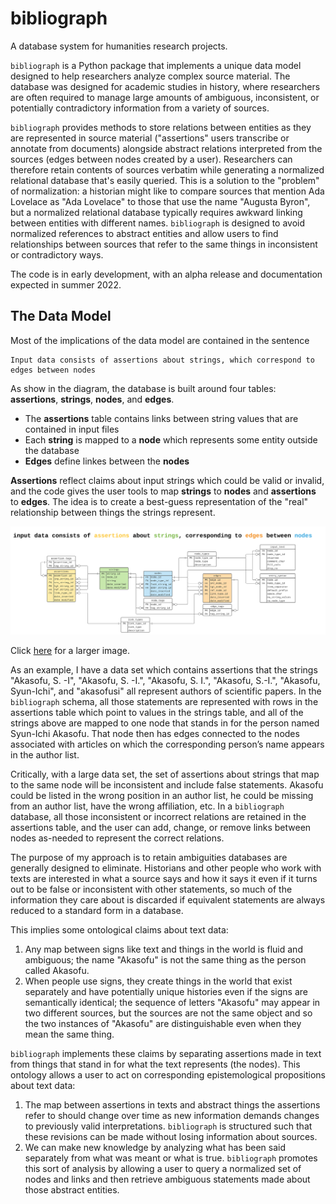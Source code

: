 # bibliograph
A database system for humanities research projects.

`bibliograph` is a Python package that implements a unique data model designed to help researchers analyze complex source material. The database was designed for academic studies in history, where researchers are often required to manage large amounts of ambiguous, inconsistent, or potentially contradictory information from a variety of sources.

`bibliograph` provides methods to store relations between entities as they are represented in source material ("assertions" users transcribe or annotate from documents) alongside abstract relations interpreted from the sources (edges between nodes created by a user). Researchers can therefore retain contents of sources verbatim while generating a normalized relational database that's easily queried. This is a solution to the "problem" of normalization: a historian might like to compare sources that mention Ada Lovelace as "Ada Lovelace" to those that use the name "Augusta Byron", but a normalized relational database typically requires awkward linking between entities with different names. `bibliograph` is designed to avoid normalized references to abstract entities and allow users to find relationships between sources that refer to the same things in inconsistent or contradictory ways.

The code is in early development, with an alpha release and documentation expected in summer 2022.

## The Data Model

Most of the implications of the data model are contained in the sentence

    Input data consists of assertions about strings, which correspond to edges between nodes

As show in the diagram, the database is built around four tables: **assertions**, **strings**, **nodes**, and **edges**.

- The **assertions** table contains links between string values that are contained in input files
- Each **string** is mapped to a **node** which represents some entity outside the database
- **Edges** define linkes between the **nodes**

**Assertions** reflect claims about input strings which could be valid or invalid, and the code gives the user tools to map **strings** to **nodes** and **assertions** to **edges**. The idea is to create a best-guess representation of the "real" relationship between things the strings represent.

![A database diagram for the bibliograph ERD](./2022_06_14_bibliographERD.svg)

Click [here](https://raw.githubusercontent.com/shortorian/bibliograph/main/2022_06_14_bibliographERD.svg) for a larger image.

As an example, I have a data set which contains assertions that the strings "Akasofu, S. -I", "Akasofu, S. -I.", "Akasofu, S. I.", "Akasofu, S.-I.", "Akasofu, Syun-Ichi", and "akasofusi" all represent authors of scientific papers. In the `bibliograph` schema, all those statements are represented with rows in the assertions table which point to values in the strings table, and all of the strings above are mapped to one node that stands in for the person named Syun-Ichi Akasofu. That node then has edges connected to the nodes associated with articles on which the corresponding person’s name appears in the author list.

Critically, with a large data set, the set of assertions about strings that map to the same node will be inconsistent and include false statements. Akasofu could be listed in the wrong position in an author list, he could be missing from an author list, have the wrong affiliation, etc. In a `bibliograph` database, all those inconsistent or incorrect relations are retained in the assertions table, and the user can add, change, or remove links between nodes as-needed to represent the correct relations. 

The purpose of my approach is to retain ambiguities databases are generally designed to eliminate. Historians and other people who work with texts are interested in what a source says and how it says it even if it turns out to be false or inconsistent with other statements, so much of the information they care about is discarded if equivalent statements are always reduced to a standard form in a database.

This implies some ontological claims about text data:
1. Any map between signs like text and things in the world is fluid and ambiguous; the name "Akasofu" is not the same thing as the person called Akasofu.
2. When people use signs, they create things in the world that exist separately and have potentially unique histories even if the signs are semantically identical; the sequence of letters "Akasofu" may appear in two different sources, but the sources are not the same object and so the two instances of "Akasofu" are distinguishable even when they mean the same thing.

`bibliograph` implements these claims by separating assertions made in text from things that stand in for what the text represents (the nodes). This ontology allows a user to act on corresponding epistemological propositions about text data:
1. The map between assertions in texts and abstract things the assertions refer to should change over time as new information demands changes to previously valid interpretations. `bibliograph` is structured such that these revisions can be made without losing information about sources.
2. We can make new knowledge by analyzing what has been said separately from what was meant or what is true. `bibliograph` promotes this sort of analysis by allowing a user to query a normalized set of nodes and links and then retrieve ambiguous statements made about those abstract entities.
